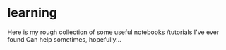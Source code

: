 # learning
Here is my rough collection of some useful notebooks /tutorials I've ever found
Can help sometimes, hopefully...
